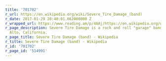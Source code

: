 ```yaml
---
title: '701702'
r_url: https://en.wikipedia.org/wiki/Severe_Tire_Damage_(band)
r_date: 2017-01-29 20:40:01.662000000 Z
r_wrapped_url: https://www.reading.am/p/4AAj/https://en.wikipedia.org/wiki/Severe_Tire_Damage_(band)
r_page_description: Severe Tire Damage is a rock and roll "garage" band from Palo
  Alto, California.
r_page_title: Severe Tire Damage (band) - Wikipedia
r_title: Severe Tire Damage (band) - Wikipedia
r_id: '701702'
r_page_id: '514991'
---
```


